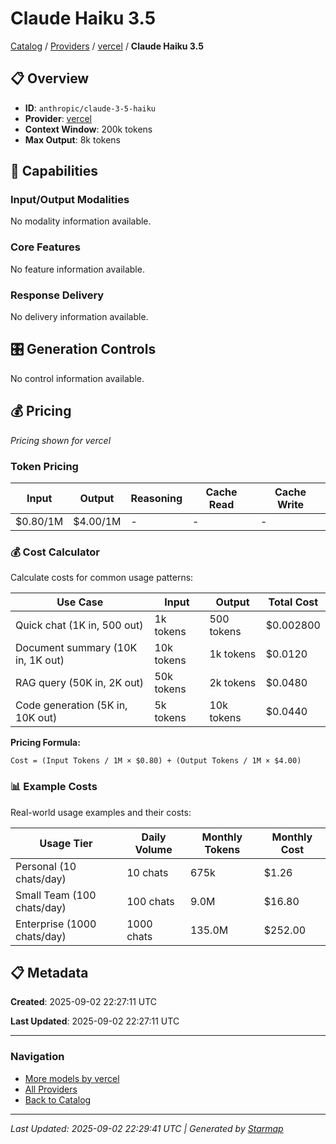 # Claude Haiku 3.5
  
[Catalog](../../../../..) / [Providers](../../../..) / [vercel](../../..) / **Claude Haiku 3.5**


## 📋 Overview
  
- **ID**: `anthropic/claude-3-5-haiku`
- **Provider**: [vercel](../)
- **Context Window**: 200k tokens
- **Max Output**: 8k tokens
  
## 🎯 Capabilities
  
### Input/Output Modalities
  
No modality information available.
  
### Core Features
  
No feature information available.
  
### Response Delivery
  
No delivery information available.
  
## 🎛️ Generation Controls
  
No control information available.
  
## 💰 Pricing
  
*Pricing shown for vercel*
  
  
### Token Pricing
  
| Input | Output | Reasoning | Cache Read | Cache Write |
|---------|---------|---------|---------|---------|
| $0.80/1M | $4.00/1M | - | - | - |

  
### 💰 Cost Calculator
  
Calculate costs for common usage patterns:
  
  
| Use Case | Input | Output | Total Cost |
|---------|---------|---------|---------|
| Quick chat (1K in, 500 out) | 1k tokens | 500 tokens | $0.002800 |
| Document summary (10K in, 1K out) | 10k tokens | 1k tokens | $0.0120 |
| RAG query (50K in, 2K out) | 50k tokens | 2k tokens | $0.0480 |
| Code generation (5K in, 10K out) | 5k tokens | 10k tokens | $0.0440 |

  
**Pricing Formula:**
  
```
Cost = (Input Tokens / 1M × $0.80) + (Output Tokens / 1M × $4.00)
```
  
### 📊 Example Costs
  
Real-world usage examples and their costs:
  
  
| Usage Tier | Daily Volume | Monthly Tokens | Monthly Cost |
|---------|---------|---------|---------|
| Personal (10 chats/day) | 10 chats | 675k | $1.26 |
| Small Team (100 chats/day) | 100 chats | 9.0M | $16.80 |
| Enterprise (1000 chats/day) | 1000 chats | 135.0M | $252.00 |

  
## 📋 Metadata
  
**Created**: 2025-09-02 22:27:11 UTC
  
**Last Updated**: 2025-09-02 22:27:11 UTC
  
  
---
  
  
### Navigation

- [More models by vercel](../)
- [All Providers](../../../../../providers)
- [Back to Catalog](../../../../..)


---
_Last Updated: 2025-09-02 22:29:41 UTC | Generated by [Starmap](https://github.com/agentstation/starmap)_
